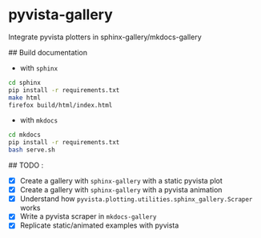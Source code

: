 # pyvista-gallery

Integrate pyvista plotters in sphinx-gallery/mkdocs-gallery

## Build documentation
 
- with `sphinx`
```bash
cd sphinx
pip install -r requirements.txt
make html
firefox build/html/index.html
```

- with `mkdocs`
```bash
cd mkdocs
pip install -r requirements.txt
bash serve.sh
```

## TODO :
- [x] Create a gallery with `sphinx-gallery` with a static pyvista plot 
- [x] Create a gallery with `sphinx-gallery` with a pyvista animation
- [x] Understand how `pyvista.plotting.utilities.sphinx_gallery.Scraper` works
- [x] Write a pyvista scraper in `mkdocs-gallery`
- [x] Replicate static/animated examples with pyvista
